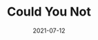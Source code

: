 ---
title: Could You Not
parent: Parts Insde
description: Acyrlic and paint marker on cardboard
date: 2021-07-12
tags: [ 'painting', 'parts inside', 'text' ]
layout: layouts/artPage.njk
permalink: "art/{{ parent | slug }}/{{ title | slug }}/"
imageName: partsInside_Scan06.jpg
hasImage: True
public: True
---